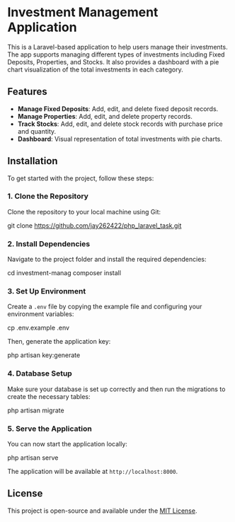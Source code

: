 # Investment Management Application

This is a Laravel-based application to help users manage their investments. The app supports managing different types of investments including Fixed Deposits, Properties, and Stocks. It also provides a dashboard with a pie chart visualization of the total investments in each category.

## Features

- **Manage Fixed Deposits**: Add, edit, and delete fixed deposit records.
- **Manage Properties**: Add, edit, and delete property records.
- **Track Stocks**: Add, edit, and delete stock records with purchase price and quantity.
- **Dashboard**: Visual representation of total investments with pie charts.

## Installation

To get started with the project, follow these steps:

### 1. Clone the Repository
Clone the repository to your local machine using Git:

git clone https://github.com/jay262422/php_laravel_task.git

### 2. Install Dependencies
Navigate to the project folder and install the required dependencies:

cd investment-manag
composer install

### 3. Set Up Environment
Create a `.env` file by copying the example file and configuring your environment variables:

cp .env.example .env

Then, generate the application key:

php artisan key:generate

### 4. Database Setup
Make sure your database is set up correctly and then run the migrations to create the necessary tables:

php artisan migrate

### 5. Serve the Application
You can now start the application locally:

php artisan serve

The application will be available at `http://localhost:8000`.

## License
This project is open-source and available under the [MIT License](LICENSE).
